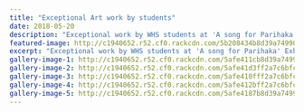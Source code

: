 ```yaml
---
title: "Exceptional Art work by students"
date: 2018-05-20
description: "Exceptional work by WHS students at 'A song for Parihaka' Exhibition of Paintings & Prints, Whanganui Community Art Centre.."
featured-image: http://c1940652.r52.cf0.rackcdn.com/5b208434b8d39a74990023a8/good.gif
excerpt: "Exceptional work by WHS students at 'A song for Parihaka' Exhibition of Paintings and Prints, Whanganui Community Art Centre 11-20 May 2018."
gallery-image-1: http://c1940652.r52.cf0.rackcdn.com/5afe411cb8d39a7499001ea6/32564405_375871339577084_1627283144753283072_n.jpg
gallery-image-2: http://c1940652.r52.cf0.rackcdn.com/5afe41d3ff2a7c6bfc001e74/32690328_2332831396730857_939504687042789376_n.jpg
gallery-image-3: http://c1940652.r52.cf0.rackcdn.com/5afe410fff2a7c6bfc001e6e/32503737_2332832023397461_1130007768183341056_n.jpg
gallery-image-4: http://c1940652.r52.cf0.rackcdn.com/5afe412bff2a7c6bfc001e70/32595122_2332832146730782_3193481001175089152_n.jpg
gallery-image-5: http://c1940652.r52.cf0.rackcdn.com/5afe4187b8d39a7499001eaa/32683142_2332832073397456_2729798470792642560_n.jpg
---
```

